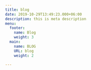 ```yaml
---
title: blog
date: 2019-10-29T13:49:23.000+06:00
description: this is meta description
menu:
  footer:
    name: Blog
    weight: 3
  main:
    name: BLOG
    URL: blog
    weight: 2

---
```


